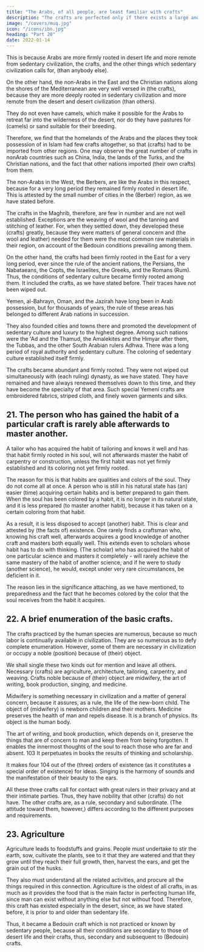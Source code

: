 ```yaml
---
title: "The Arabs, of all people, are least familiar with crafts"
description: "The crafts are perfected only if there exists a large and perfect sedentary civilization"
image: "/covers/muq.jpg"
icon: "/icons/ibn.jpg"
heading: "Part 20"
date: 2022-01-14
---
```



This is because Arabs are more firmly rooted in desert life and more remote from sedentary civilization, the crafts, and the other things which sedentary civilization calls for, (than anybody else). 

On the other hand, the non-Arabs in the East and the Christian nations along the shores of the Mediterranean are very well versed in (the crafts), because they are more deeply rooted in sedentary civilization and more remote from the desert and desert civilization (than others). 

They do not even have camels, which make it possible for the Arabs to retreat far into the wilderness of the desert, nor do they have pastures for (camels) or sand suitable for their breeding.

Therefore, we find that the homelands of the Arabs and the places they took possession of in Islam had few crafts altogether, so that (crafts) had to be imported from other regions. One may observe the great number of crafts in nonArab countries such as China, India, the lands of the Turks, and the Christian nations, and the fact that other nations imported (their own crafts) from them.

The non-Arabs in the West, the Berbers, are like the Arabs in this respect, because for a very long period they remained firmly rooted in desert life. This is attested by the small number of cities in the (Berber) region, as we have stated before. 

The crafts in the Maghrib, therefore, are few in number and are not well established. Exceptions are the weaving of wool and the tanning and stitching of leather. For, when they settled down, they developed these (crafts) greatly, because they were matters of general concern and (the wool and leather) needed for them were the most common raw materials in their region, on account of the Bedouin conditions prevailing among them.

On the other hand, the crafts had been firmly rooted in the East for a very long period, ever since the rule of the ancient nations, the Persians, the Nabataeans, the Copts, the Israelites, the Greeks, and the Romans (Rum). Thus, the conditions of sedentary culture became firmly rooted among them. It included the crafts, as we have stated before. Their traces have not been wiped out. 

Yemen, al-Bahrayn, Oman, and the Jazirah have long been in Arab possession, but for thousands of years, the rule of these areas has belonged to different Arab nations in succession. 

They also founded cities and towns there and promoted the development of sedentary culture and luxury to the highest
degree. Among such nations were the 'Ad and the Thamud, the Amalekites and the Himyar after them, the Tubbas, and the other South Arabian rulers Adhwa. There was a long period of royal authority and sedentary culture. The coloring of sedentary culture established itself firmly. 

The crafts became abundant and firmly rooted. They were not wiped out simultaneously with (each ruling) dynasty, as we have stated. They have remained and have always renewed themselves down to this time, and they have become the specialty of that area. Such special Yemeni crafts are embroidered fabrics, striped cloth, and finely woven garments and silks. 


## 21. The person who has gained the habit of a particular craft is rarely able afterwards to master another.

A tailor who has acquired the habit of tailoring and knows it well and has that habit firmly rooted in his soul, will not afterwards master the habit of carpentry or construction, unless the first habit was not yet firmly established and its coloring not yet firmly rooted. 

The reason for this is that habits are qualities and colors of the soul. They do not come all at once. A person who is still in his natural state has (an) easier (time) acquiring certain habits and is better prepared to gain them. When the soul has been colored by a habit, it is no longer in its natural state, and it is less prepared (to master another habit), because it has taken on a certain coloring from that habit. 

As a result, it is less disposed to accept (another) habit. This is clear and attested by (the facts of) existence. One rarely finds a craftsman who, knowing his craft well, afterwards acquires a good knowledge of another craft and masters both equally well. This extends even to scholars whose habit has to do with thinking. (The scholar) who has acquired the habit of one particular science and masters it completely - will rarely achieve the same mastery of the habit of another science, and if he were to study (another science), he would, except under very rare circumstances, be deficient in it. 

The reason lies in the significance attaching, as we have mentioned, to preparedness and the fact that he becomes colored by the color that the soul receives from the habit it acquires. 


## 22. A brief enumeration of the basic crafts.

The crafts practiced by the human species are numerous, because so much labor is continually available in civilization. They are so numerous as to defy complete enumeration. However, some of them are necessary in civilization or occupy a noble (position) because of (their) object. 

We shall single these two kinds out for mention and leave all others. Necessary (crafts) are agriculture, architecture, tailoring, carpentry, and weaving. Crafts noble because of (their) object are midwifery, the art of writing, book production, singing, and medicine. 

Midwifery is something necessary in civilization and a matter of general concern, because it assures, as a rule, the life of the new-born child. The object of (midwifery) is newborn children and their mothers. Medicine preserves the health of man and repels disease. It is a branch of physics. Its object is the human body.

The art of writing, and book production, which depends on it, preserve the things that are of concern to man and keep them from being forgotten. It enables the innermost thoughts of the soul to reach those who are far and absent. 103 It
perpetuates in books the results of thinking and scholarship. 

It makes four 104 out of the (three) orders of existence (as it constitutes a special order of existence) for
ideas. Singing is the harmony of sounds and the manifestation of their beauty to the ears.

All these three crafts call for contact with great rulers in their privacy and at their intimate parties. Thus, they have nobility that other (crafts) do not have. The other crafts are, as a rule, secondary and subordinate. (The attitude toward them, however,) differs according to the different purposes and requirements.


## 23. Agriculture

Agriculture leads to foodstuffs and grains. People must undertake to stir the earth, sow, cultivate the plants, see to it that they are watered and that they grow until they reach their full growth, then, harvest the ears, and get
the grain out of the husks. 

They also must understand all the related activities, and procure all the things required in this connection.
Agriculture is the oldest of all crafts, in as much as it provides the food that is the main factor in perfecting human life, since man can exist without anything else but not without food. Therefore, this craft has existed especially in the desert, since, as we have stated before, it is prior to and older than sedentary life. 

Thus, it became a Bedouin craft which is not practiced or known by sedentary people, because all their conditions are secondary to those of desert life and their crafts, thus, secondary and subsequent to (Bedouin) crafts.
